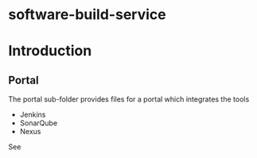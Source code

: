 software-build-service
======================

# Introduction

## Portal

The portal sub-folder provides files for a portal which integrates the tools
* Jenkins
* SonarQube
* Nexus

See  


